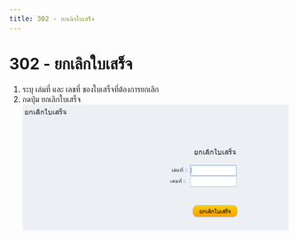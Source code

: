 ```yaml
---
title: 302 - ยกเลิกใบเสร็จ
---
```


# 302 - ยกเลิกใบเสร็จ

1. ระบุ เล่มที่ และ เลขที่ ของใบเสร็จที่ต้องการยกเลิก
2. กดปุ่ม ยกเลิกใบเสร็จ
![Logo](./img/image302-1.png)

 
 